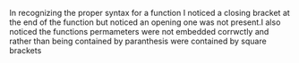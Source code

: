 In recognizing the proper syntax for a function I noticed a closing bracket at the end of the function but noticed an opening one was not present.I also noticed the functions permameters were not embedded corrwctly and rather than being contained by paranthesis were contained by square brackets 